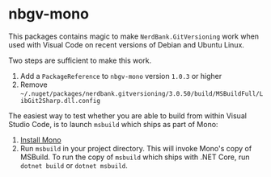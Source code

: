 # nbgv-mono

This packages contains magic to make `NerdBank.GitVersioning` work when used with Visual Code
on recent versions of Debian and Ubuntu Linux.

Two steps are sufficient to make this work.

1. Add a `PackageReference` to `nbgv-mono` version `1.0.3` or higher
2. Remove `~/.nuget/packages/nerdbank.gitversioning/3.0.50/build/MSBuildFull/LibGit2Sharp.dll.config`

The easiest way to test whether you are able to build from within Visual Studio Code, is to launch
`msbuild` which ships as part of Mono:

1. [Install Mono](https://www.mono-project.com/download/stable/)
2. Run `msbuild` in your project directory. This will invoke Mono's copy of MSBuild. To run
   the copy of `msbuild` which ships with .NET Core, run `dotnet build` or `dotnet msbuild`.